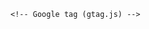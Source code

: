 
    <!-- Google tag (gtag.js) -->
<script async src="https://www.googletagmanager.com/gtag/js?id=G-49H559VYHQ"></script>
<script>
  window.dataLayer = window.dataLayer || [];
  function gtag(){dataLayer.push(arguments);}
  gtag('js', new Date());

  gtag('config', 'G-49H559VYHQ');
</script>
